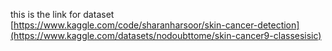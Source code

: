 this is the link for dataset [https://www.kaggle.com/code/sharanharsoor/skin-cancer-detection](https://www.kaggle.com/datasets/nodoubttome/skin-cancer9-classesisic)
